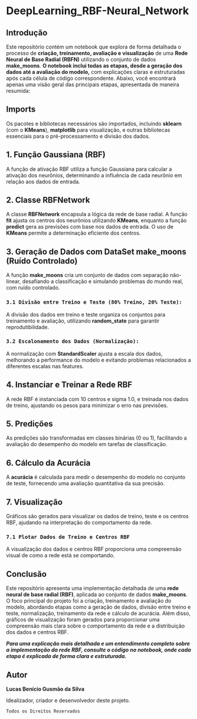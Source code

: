 # DeepLearning_RBF-Neural_Network

## Introdução

Este repositório contém um notebook que explora de forma detalhada o processo de **criação, treinamento, avaliação e visualização** de uma **Rede Neural de Base Radial (RBFN)** utilizando o conjunto de dados **make_moons**. **O notebook inclui todas as etapas, desde a geração dos dados até a avaliação do modelo,** com explicações claras e estruturadas após cada célula de código correspondente. Abaixo, você encontrará apenas uma visão geral das principais etapas, apresentada de maneira resumida:

## Imports

Os pacotes e bibliotecas necessários são importados, incluindo **sklearn** (com o **KMeans**), **matplotlib** para visualização, e outras bibliotecas essenciais para o pré-processamento e divisão dos dados.

## 1. Função Gaussiana (RBF)

A função de ativação RBF utiliza a função Gaussiana para calcular a ativação dos neurônios, determinando a influência de cada neurônio em relação aos dados de entrada.

## 2. Classe RBFNetwork

A classe **RBFNetwork** encapsula a lógica da rede de base radial. A função **fit** ajusta os centros dos neurônios utilizando **KMeans**, enquanto a função **predict** gera as previsões com base nos dados de entrada. O uso de **KMeans** permite a determinação eficiente dos centros.

## 3. Geração de Dados com DataSet make_moons (Ruído Controlado)

A função **make_moons** cria um conjunto de dados com separação não-linear, desafiando a classificação e simulando problemas do mundo real, com ruído controlado.

### `3.1 Divisão entre Treino e Teste (80% Treino, 20% Teste):`
A divisão dos dados em treino e teste organiza os conjuntos para treinamento e avaliação, utilizando **random_state** para garantir reprodutibilidade.

### `3.2 Escalonamento dos Dados (Normalização):`
A normalização com **StandardScaler** ajusta a escala dos dados, melhorando a performance do modelo e evitando problemas relacionados a diferentes escalas nas features.

## 4. Instanciar e Treinar a Rede RBF

A rede RBF é instanciada com 10 centros e sigma 1.0, e treinada nos dados de treino, ajustando os pesos para minimizar o erro nas previsões.

## 5. Predições

As predições são transformadas em classes binárias (0 ou 1), facilitando a avaliação do desempenho do modelo em tarefas de classificação.

## 6. Cálculo da Acurácia

A **acurácia** é calculada para medir o desempenho do modelo no conjunto de teste, fornecendo uma avaliação quantitativa da sua precisão.

## 7. Visualização

Gráficos são gerados para visualizar os dados de treino, teste e os centros RBF, ajudando na interpretação do comportamento da rede.

### `7.1 Plotar Dados de Treino e Centros RBF`
A visualização dos dados e centros RBF proporciona uma compreensão visual de como a rede está se comportando.

## Conclusão

Este repositório apresenta uma implementação detalhada de uma **rede neural de base radial (RBF)**, aplicada ao conjunto de dados **make_moons**. O foco principal do projeto foi a criação, treinamento e avaliação do modelo, abordando etapas como a geração de dados, divisão entre treino e teste, normalização, treinamento da rede e cálculo de acurácia. Além disso, gráficos de visualização foram gerados para proporcionar uma compreensão mais clara sobre o comportamento da rede e a distribuição dos dados e centros RBF.

***Para uma explicação mais detalhada e um entendimento completo sobre a implementação da rede RBF, consulte o código no notebook, onde cada etapa é explicada de forma clara e estruturada.***

## Autor

**Lucas Benício Gusmão da Silva**

Idealizador, criador e desenvolvedor deste projeto.

``Todos os Direitos Reservados``
